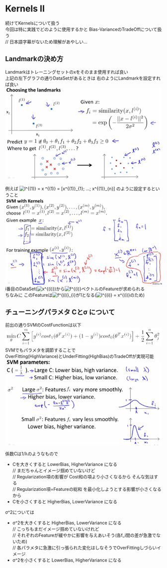 # Kernels II
続けてKernelsについて扱う  
今回は特に実践でどのように使用するかと Bias-VarianceのTradeOffについて扱う  
// 日本語字幕がないため理解があやしい...  

## Landmarkの決め方
Landmarkはトレーニングセットのxをそのまま使用すれば良い  
上記の左下グラフの通りDataSetがあるときは 右のようにLandmarkを設定すれば良い  
<img src="../../img/07_05_choosing_the_landmark.png" >  

例えば <img src="https://latex.codecogs.com/gif.latex?l^{(1)}&space;=&space;x&space;^{(1)}&space;=&space;[x^{(1)}_{1};&space;...;&space;x^{(1)}_{n}]" title="l^{(1)} = x ^{(1)} = [x^{(1)}_{1}; ...; x^{(1)}_{n}]" /> のように設定するということ  
<img src="../../img/07_05_svm_with_kernels.png" >  
i番目のDataSet(<img src="https://latex.codecogs.com/gif.latex?x^{(i)}" title="x^{(i)}" />)から<img src="https://latex.codecogs.com/gif.latex?f^{(i)}" title="f^{(i)}" />ベクトルのFeatureが求められる  
ちなみに このFeatureは<img src="https://latex.codecogs.com/gif.latex?f^{(i)}_{i}" title="f^{(i)}_{i}" />が1となる(<img src="https://latex.codecogs.com/gif.latex?l^{(i)}&space;=&space;x^{(i)}" title="l^{(i)} = x^{(i)}" />のため)

## チューニングパラメタ Cとσ について
前出の通りSVMのCostFunctionは以下  
<img src="../../img/07_01_cost_function_of_svm.png" >  
SVMでもパラメタを調節することで  
OverFitting(HighVariance)とUnderFitting(HighBias)のTradeOffが実現可能  
<img src="../../img/07_05_svm_parameters.png" >  

係数Cは1/λのようなもので  
* Cを大きくすると LowerBias, HigherVariance になる  
  // まだちゃんとイメージ掴めていないけど  
  // Regularization項の影響が Cost和の項より小さくなるから そんな気はする  
  // Regularization項=Featureの総和 を最小化しようとする影響が小さくなるから  
* Cを小さくすると HigherBias, LowerVariance になる

σ^2については
* σ^2を大きくすると HigherBias, LowerVariance になる  
  // こっちもまだイメージ掴めていないけれど  
  // それぞれのFeatureが緩やかに影響を与えあいそう(各f_i間の差が急激でないため)  
  // 各パラメタに急激に引っ張られた変化はしなそうでOverFittingしづらいイメージ  
* σ^2を小さくすると LowerBias, HigherVariance になる  
